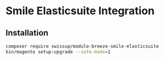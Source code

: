 # Smile Elasticsuite Integration

## Installation

```bash
composer require swissup/module-breeze-smile-elasticsuite
bin/magento setup:upgrade --safe-mode=1
```
